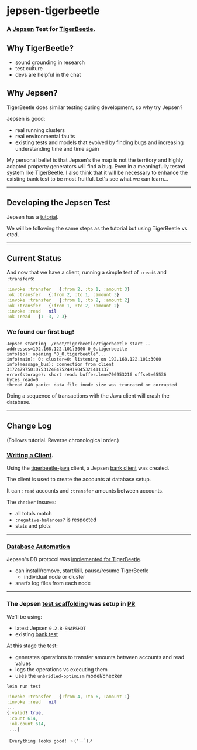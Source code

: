 # jepsen-tigerbeetle

### A [Jepsen](https://github.com/jepsen-io/jepsen) Test for [TigerBeetle](https://github.com/tigerbeetledb/tigerbeetle).

## Why TigerBeetle?

- sound grounding in research
- test culture
- devs are helpful in the chat

## Why Jepsen?

TigerBeetle does similar testing during development, so why try Jepsen?

Jepsen is good:

- real running clusters
- real environmental faults
- existing tests and models that evolved by finding bugs and increasing understanding time and time again

My personal belief is that Jepsen's the map is not the territory and highly adapted property generators will find a bug. Even in a meaningfully tested system like TigerBeetle. I also think that it will be necessary to enhance the existing bank test to be most fruitful. Let's see what we can learn...

----

## Developing the Jepsen Test

Jepsen has a [tutorial](https://github.com/jepsen-io/jepsen/blob/main/doc/tutorial/index.md).

We will be following the same steps as the tutorial but using TigerBeetle vs etcd.

----

## Current Status

And now that we have a client, running a simple test of `:read`s and `:transfer`s:

```clj
:invoke	:transfer	{:from 2, :to 1, :amount 3}
:ok	:transfer	{:from 2, :to 1, :amount 3}
:invoke	:transfer	{:from 1, :to 2, :amount 2}
:ok	:transfer	{:from 1, :to 2, :amount 2}
:invoke	:read	nil
:ok	:read	{1 -3, 2 3}
```

### We found our first bug!

```
Jepsen starting  /root/tigerbeetle/tigerbeetle start --addresses=192.168.122.101:3000 0_0.tigerbeetle
info(io): opening "0_0.tigerbeetle"...
info(main): 0: cluster=0: listening on 192.168.122.101:3000
info(message_bus): connection from client 317247975010753124847524919045321411137
error(storage): short read: buffer.len=706953216 offset=65536 bytes_read=0
thread 840 panic: data file inode size was truncated or corrupted
```

Doing a sequence of transactions with the Java client will crash the database.

----

## Change Log

(Follows tutorial. Reverse chronological order.)

### [Writing a Client](https://github.com/jepsen-io/jepsen/blob/main/doc/tutorial/03-client.md).

Using the [tigerbeetle-java](https://github.com/tigerbeetledb/tigerbeetle-java) client, a Jepsen [bank client](https://github.com/nurturenature/jepsen-tigerbeetle/blob/main/src/tigerbeetle/bank.clj) was created.

The client is used to create the accounts at database setup.

It can `:read` accounts and `:transfer` amounts between accounts.

The `checker` insures:
  - all totals match
  - `:negative-balances?` is respected
  - stats and plots 

----
### [Database Automation](https://github.com/jepsen-io/jepsen/blob/main/doc/tutorial/02-db.md)

Jepsen's DB protocol was [implemented for TigerBeetle](https://github.com/nurturenature/jepsen-tigerbeetle/blob/main/src/tigerbeetle/db.clj).

- can install/remove, start/kill, pause/resume TigerBeetle
  - individual node or cluster 
- snarfs log files from each node

----

### The Jepsen [test scaffolding](https://github.com/jepsen-io/jepsen/blob/main/doc/tutorial/01-scaffolding.md) was setup in [PR](https://github.com/nurturenature/jepsen-tigerbeetle/commit/44f5ca213aed97b0add265e3e07b42b84e74d28d)

We'll be using:

- latest Jepsen `0.2.8-SNAPSHOT`
- existing [bank test](https://jepsen-io.github.io/jepsen/jepsen.tests.bank.html)

At this stage the test:

-  generates operations to transfer amounts between accounts and read values
-  logs the operations vs executing them
-  uses the `unbridled-optimism` model/checker
```
lein run test
```
```clj
:invoke	:transfer	{:from 4, :to 6, :amount 1}
:invoke	:read	nil
...
{:valid? true,
 :count 614,
 :ok-count 614,
 ...}
```
```
 Everything looks good! ヽ(‘ー`)ノ
 ```